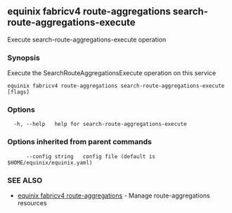 ## equinix fabricv4 route-aggregations search-route-aggregations-execute

Execute search-route-aggregations-execute operation

### Synopsis

Execute the SearchRouteAggregationsExecute operation on this service

```
equinix fabricv4 route-aggregations search-route-aggregations-execute [flags]
```

### Options

```
  -h, --help   help for search-route-aggregations-execute
```

### Options inherited from parent commands

```
      --config string   config file (default is $HOME/equinix/equinix.yaml)
```

### SEE ALSO

* [equinix fabricv4 route-aggregations](equinix_fabricv4_route-aggregations.md)	 - Manage route-aggregations resources

